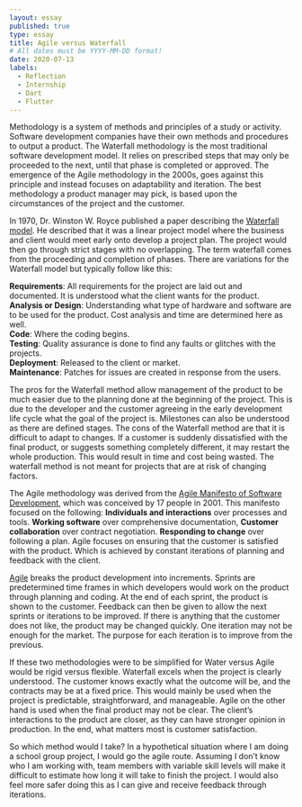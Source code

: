 ```yaml
---
layout: essay
published: true
type: essay
title: Agile versus Waterfall
# All dates must be YYYY-MM-DD format!
date: 2020-07-13
labels:
  - Reflection
  - Internship
  - Dart
  - Flutter
---
```

Methodology is a system of methods and principles of a study or activity. Software development companies have their own methods and procedures to output a product. The Waterfall methodology is the most traditional software development model. It relies on prescribed steps that may only be proceeded to the next, until that phase is completed or approved. The emergence of the Agile methodology in the 2000s, goes against this principle and instead focuses on adaptability and iteration. The best methodology a product manager may pick, is based upon the circumstances of the project and the customer.
<br>  
  
In 1970, Dr. Winston W. Royce published a paper describing the [Waterfall model](http://www.umsl.edu/~hugheyd/is6840/waterfall.html). He described that it was a linear project model where the business and client would meet early onto develop a project plan. The project would then go through strict stages with no overlapping. The term waterfall comes from the proceeding and completion of phases. There are variations for the Waterfall model but typically follow like this:
<br>

**Requirements**: All requirements for the project are laid out and documented. It is understood what the client wants for the product.
<br>
**Analysis or Design**: Understanding what type of hardware and software are to be used for the product. Cost analysis and time are determined here as well.
<br>
**Code**: Where the coding begins.
<br>
**Testing**: Quality assurance is done to find any faults or glitches with the projects.
<br>
**Deployment**: Released to the client or market.
<br>
**Maintenance**: Patches for issues are created in response from the users.
<br>

The pros for the Waterfall method allow management of the product to be much easier due to the planning done at the beginning of the project. This is due to the developer and the customer agreeing in the early development life cycle what the goal of the project is. Milestones can also be understood as there are defined stages. The cons of the Waterfall method are that it is difficult to adapt to changes. If a customer is suddenly dissatisfied with the final product, or suggests something completely different, it may restart the whole production. This would result in time and cost being wasted. The waterfall method is not meant for projects that are at risk of changing factors.
<br>

The Agile methodology was derived from the [Agile Manifesto of Software Development](http://agilemanifesto.org/), which was conceived by 17 people in 2001. This manifesto focused on the following: **Individuals and interactions** over processes and tools. **Working software** over comprehensive documentation, **Customer collaboration** over contract negotiation. **Responding to change** over following a plan. Agile focuses on ensuring that the customer is satisfied with the product. Which is achieved by constant iterations of planning and feedback with the client.
<br>

[Agile](https://www.bestcomputersciencedegrees.com/faq/what-is-agile-software-development/) breaks the product development into increments. Sprints are predetermined time frames in which developers would work on the  product through planning and coding. At the end of each sprint, the product is shown to the customer. Feedback can then be given to allow the next sprints or iterations to be improved. If there is anything that the customer does not like, the product may be changed quickly. One iteration may not be enough for the market. The purpose for each iteration is to improve from the previous. 
<br>

If these two methodologies were to be simplified for Water versus Agile would be rigid versus flexible. Waterfall excels when the project is clearly understood. The customer knows exactly what the outcome will be, and the contracts may be at a fixed price. This would mainly be used when the project is predictable, straightforward, and manageable. Agile on the other hand is used when the final product may not be clear. The client’s interactions to the product are closer, as they can have stronger opinion in production. In the end, what matters most is customer satisfaction. 
<br>

So which method would I take? In a hypothetical situation where I am doing a school group project, I would go the agile route. Assuming I don’t know who I am working with, team members with variable skill levels will make it difficult to estimate how long it will take to finish the project. I would also feel more safer doing this as I can give and receive feedback through iterations. 


<!---[a relative link](https://samuelcy.github.io/essays/2020-07-03.html)
 -->

